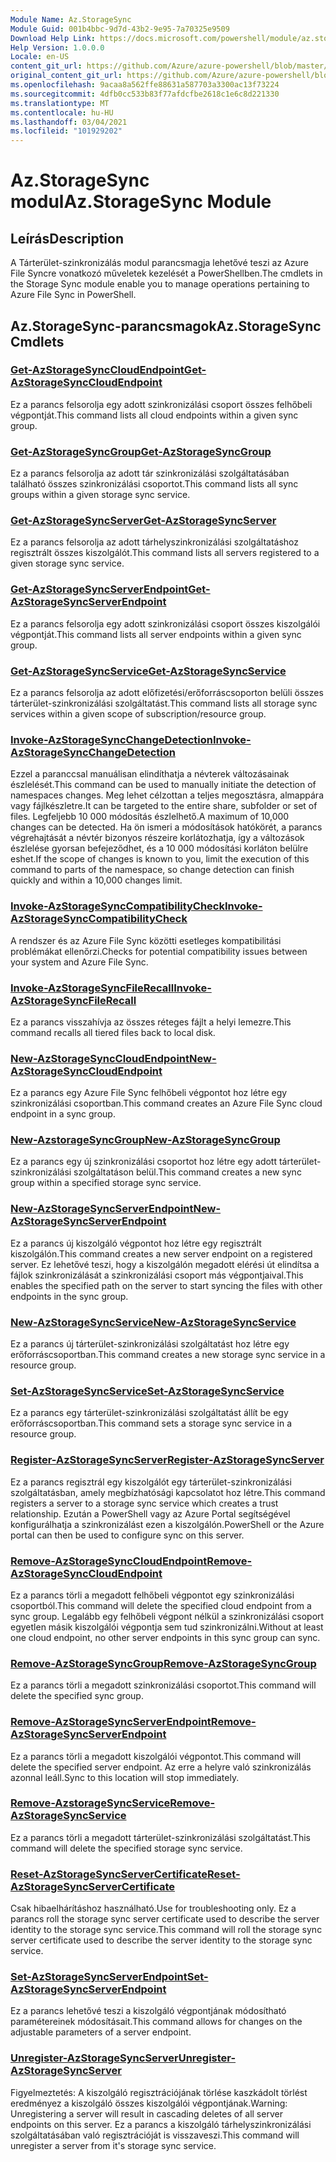 ```yaml
---
Module Name: Az.StorageSync
Module Guid: 001b4bbc-9d7d-43b2-9e95-7a70325e9509
Download Help Link: https://docs.microsoft.com/powershell/module/az.storagesync
Help Version: 1.0.0.0
Locale: en-US
content_git_url: https://github.com/Azure/azure-powershell/blob/master/src/StorageSync/StorageSync/help/Az.StorageSync.md
original_content_git_url: https://github.com/Azure/azure-powershell/blob/master/src/StorageSync/StorageSync/help/Az.StorageSync.md
ms.openlocfilehash: 9acaa8a562ffe88631a587703a3300ac13f73224
ms.sourcegitcommit: 4dfb0cc533b83f77afdcfbe2618c1e6c8d221330
ms.translationtype: MT
ms.contentlocale: hu-HU
ms.lasthandoff: 03/04/2021
ms.locfileid: "101929202"
---
```

# <span data-ttu-id="b988c-101">Az.StorageSync modul</span><span class="sxs-lookup"><span data-stu-id="b988c-101">Az.StorageSync Module</span></span>
## <span data-ttu-id="b988c-102">Leírás</span><span class="sxs-lookup"><span data-stu-id="b988c-102">Description</span></span>
<span data-ttu-id="b988c-103">A Tárterület-szinkronizálás modul parancsmagja lehetővé teszi az Azure File Syncre vonatkozó műveletek kezelését a PowerShellben.</span><span class="sxs-lookup"><span data-stu-id="b988c-103">The cmdlets in the Storage Sync module enable you to manage operations pertaining to Azure File Sync in PowerShell.</span></span>

## <span data-ttu-id="b988c-104">Az.StorageSync-parancsmagok</span><span class="sxs-lookup"><span data-stu-id="b988c-104">Az.StorageSync Cmdlets</span></span>
### [<span data-ttu-id="b988c-105">Get-AzStorageSyncCloudEndpoint</span><span class="sxs-lookup"><span data-stu-id="b988c-105">Get-AzStorageSyncCloudEndpoint</span></span>](Get-AzStorageSyncCloudEndpoint.md)
<span data-ttu-id="b988c-106">Ez a parancs felsorolja egy adott szinkronizálási csoport összes felhőbeli végpontját.</span><span class="sxs-lookup"><span data-stu-id="b988c-106">This command lists all cloud endpoints within a given sync group.</span></span>

### [<span data-ttu-id="b988c-107">Get-AzStorageSyncGroup</span><span class="sxs-lookup"><span data-stu-id="b988c-107">Get-AzStorageSyncGroup</span></span>](Get-AzStorageSyncGroup.md)
<span data-ttu-id="b988c-108">Ez a parancs felsorolja az adott tár szinkronizálási szolgáltatásában található összes szinkronizálási csoportot.</span><span class="sxs-lookup"><span data-stu-id="b988c-108">This command lists all sync groups within a given storage sync service.</span></span>

### [<span data-ttu-id="b988c-109">Get-AzStorageSyncServer</span><span class="sxs-lookup"><span data-stu-id="b988c-109">Get-AzStorageSyncServer</span></span>](Get-AzStorageSyncServer.md)
<span data-ttu-id="b988c-110">Ez a parancs felsorolja az adott tárhelyszinkronizálási szolgáltatáshoz regisztrált összes kiszolgálót.</span><span class="sxs-lookup"><span data-stu-id="b988c-110">This command lists all servers registered to a given storage sync service.</span></span>

### [<span data-ttu-id="b988c-111">Get-AzStorageSyncServerEndpoint</span><span class="sxs-lookup"><span data-stu-id="b988c-111">Get-AzStorageSyncServerEndpoint</span></span>](Get-AzStorageSyncServerEndpoint.md)
<span data-ttu-id="b988c-112">Ez a parancs felsorolja egy adott szinkronizálási csoport összes kiszolgálói végpontját.</span><span class="sxs-lookup"><span data-stu-id="b988c-112">This command lists all server endpoints within a given sync group.</span></span>

### [<span data-ttu-id="b988c-113">Get-AzStorageSyncService</span><span class="sxs-lookup"><span data-stu-id="b988c-113">Get-AzStorageSyncService</span></span>](Get-AzStorageSyncService.md)
<span data-ttu-id="b988c-114">Ez a parancs felsorolja az adott előfizetési/erőforráscsoporton belüli összes tárterület-szinkronizálási szolgáltatást.</span><span class="sxs-lookup"><span data-stu-id="b988c-114">This command lists all storage sync services within a given scope of subscription/resource group.</span></span>

### [<span data-ttu-id="b988c-115">Invoke-AzStorageSyncChangeDetection</span><span class="sxs-lookup"><span data-stu-id="b988c-115">Invoke-AzStorageSyncChangeDetection</span></span>](Invoke-AzStorageSyncChangeDetection.md)
<span data-ttu-id="b988c-116">Ezzel a paranccsal manuálisan elindíthatja a névterek változásainak észlelését.</span><span class="sxs-lookup"><span data-stu-id="b988c-116">This command can be used to manually initiate the detection of namespaces changes.</span></span> <span data-ttu-id="b988c-117">Meg lehet célzottan a teljes megosztásra, almappára vagy fájlkészletre.</span><span class="sxs-lookup"><span data-stu-id="b988c-117">It can be targeted to the entire share, subfolder or set of files.</span></span> <span data-ttu-id="b988c-118">Legfeljebb 10 000 módosítás észlelhető.</span><span class="sxs-lookup"><span data-stu-id="b988c-118">A maximum of 10,000 changes can be detected.</span></span> <span data-ttu-id="b988c-119">Ha ön ismeri a módosítások hatókörét, a parancs végrehajtását a névtér bizonyos részeire korlátozhatja, így a változások észlelése gyorsan befejeződhet, és a 10 000 módosítási korláton belülre eshet.</span><span class="sxs-lookup"><span data-stu-id="b988c-119">If the scope of changes is known to you, limit the execution of this command to parts of the namespace, so change detection can finish quickly and within a 10,000 changes limit.</span></span>

### [<span data-ttu-id="b988c-120">Invoke-AzStorageSyncCompatibilityCheck</span><span class="sxs-lookup"><span data-stu-id="b988c-120">Invoke-AzStorageSyncCompatibilityCheck</span></span>](Invoke-AzStorageSyncCompatibilityCheck.md)
<span data-ttu-id="b988c-121">A rendszer és az Azure File Sync közötti esetleges kompatibilitási problémákat ellenőrzi.</span><span class="sxs-lookup"><span data-stu-id="b988c-121">Checks for potential compatibility issues between your system and Azure File Sync.</span></span>

### [<span data-ttu-id="b988c-122">Invoke-AzStorageSyncFileRecall</span><span class="sxs-lookup"><span data-stu-id="b988c-122">Invoke-AzStorageSyncFileRecall</span></span>](Invoke-AzStorageSyncFileRecall.md)
<span data-ttu-id="b988c-123">Ez a parancs visszahívja az összes réteges fájlt a helyi lemezre.</span><span class="sxs-lookup"><span data-stu-id="b988c-123">This command recalls all tiered files back to local disk.</span></span>

### [<span data-ttu-id="b988c-124">New-AzStorageSyncCloudEndpoint</span><span class="sxs-lookup"><span data-stu-id="b988c-124">New-AzStorageSyncCloudEndpoint</span></span>](New-AzStorageSyncCloudEndpoint.md)
<span data-ttu-id="b988c-125">Ez a parancs egy Azure File Sync felhőbeli végpontot hoz létre egy szinkronizálási csoportban.</span><span class="sxs-lookup"><span data-stu-id="b988c-125">This command creates an Azure File Sync cloud endpoint in a sync group.</span></span>

### [<span data-ttu-id="b988c-126">New-AzstorageSyncGroup</span><span class="sxs-lookup"><span data-stu-id="b988c-126">New-AzStorageSyncGroup</span></span>](New-AzStorageSyncGroup.md)
<span data-ttu-id="b988c-127">Ez a parancs egy új szinkronizálási csoportot hoz létre egy adott tárterület-szinkronizálási szolgáltatáson belül.</span><span class="sxs-lookup"><span data-stu-id="b988c-127">This command creates a new sync group within a specified storage sync service.</span></span>

### [<span data-ttu-id="b988c-128">New-AzStorageSyncServerEndpoint</span><span class="sxs-lookup"><span data-stu-id="b988c-128">New-AzStorageSyncServerEndpoint</span></span>](New-AzStorageSyncServerEndpoint.md)
<span data-ttu-id="b988c-129">Ez a parancs új kiszolgáló végpontot hoz létre egy regisztrált kiszolgálón.</span><span class="sxs-lookup"><span data-stu-id="b988c-129">This command creates a new server endpoint on a registered server.</span></span> <span data-ttu-id="b988c-130">Ez lehetővé teszi, hogy a kiszolgálón megadott elérési út elindítsa a fájlok szinkronizálását a szinkronizálási csoport más végpontjaival.</span><span class="sxs-lookup"><span data-stu-id="b988c-130">This enables the specified path on the server to start syncing the files with other endpoints in the sync group.</span></span>

### [<span data-ttu-id="b988c-131">New-AzStorageSyncService</span><span class="sxs-lookup"><span data-stu-id="b988c-131">New-AzStorageSyncService</span></span>](New-AzStorageSyncService.md)
<span data-ttu-id="b988c-132">Ez a parancs új tárterület-szinkronizálási szolgáltatást hoz létre egy erőforráscsoportban.</span><span class="sxs-lookup"><span data-stu-id="b988c-132">This command creates a new storage sync service in a resource group.</span></span>

### [<span data-ttu-id="b988c-133">Set-AzStorageSyncService</span><span class="sxs-lookup"><span data-stu-id="b988c-133">Set-AzStorageSyncService</span></span>](New-AzStorageSyncService.md)
<span data-ttu-id="b988c-134">Ez a parancs egy tárterület-szinkronizálási szolgáltatást állít be egy erőforráscsoportban.</span><span class="sxs-lookup"><span data-stu-id="b988c-134">This command sets a storage sync service in a resource group.</span></span>

### [<span data-ttu-id="b988c-135">Register-AzStorageSyncServer</span><span class="sxs-lookup"><span data-stu-id="b988c-135">Register-AzStorageSyncServer</span></span>](Register-AzStorageSyncServer.md)
<span data-ttu-id="b988c-136">Ez a parancs regisztrál egy kiszolgálót egy tárterület-szinkronizálási szolgáltatásban, amely megbízhatósági kapcsolatot hoz létre.</span><span class="sxs-lookup"><span data-stu-id="b988c-136">This command registers a server to a storage sync service which creates a trust relationship.</span></span> <span data-ttu-id="b988c-137">Ezután a PowerShell vagy az Azure Portal segítségével konfigurálhatja a szinkronizálást ezen a kiszolgálón.</span><span class="sxs-lookup"><span data-stu-id="b988c-137">PowerShell or the Azure portal can then be used to configure sync on this server.</span></span>

### [<span data-ttu-id="b988c-138">Remove-AzStorageSyncCloudEndpoint</span><span class="sxs-lookup"><span data-stu-id="b988c-138">Remove-AzStorageSyncCloudEndpoint</span></span>](Remove-AzStorageSyncCloudEndpoint.md)
<span data-ttu-id="b988c-139">Ez a parancs törli a megadott felhőbeli végpontot egy szinkronizálási csoportból.</span><span class="sxs-lookup"><span data-stu-id="b988c-139">This command will delete the specified cloud endpoint from a sync group.</span></span> <span data-ttu-id="b988c-140">Legalább egy felhőbeli végpont nélkül a szinkronizálási csoport egyetlen másik kiszolgálói végpontja sem tud szinkronizálni.</span><span class="sxs-lookup"><span data-stu-id="b988c-140">Without at least one cloud endpoint, no other server endpoints in this sync group can sync.</span></span>

### [<span data-ttu-id="b988c-141">Remove-AzStorageSyncGroup</span><span class="sxs-lookup"><span data-stu-id="b988c-141">Remove-AzStorageSyncGroup</span></span>](Remove-AzStorageSyncGroup.md)
<span data-ttu-id="b988c-142">Ez a parancs törli a megadott szinkronizálási csoportot.</span><span class="sxs-lookup"><span data-stu-id="b988c-142">This command will delete the specified sync group.</span></span>

### [<span data-ttu-id="b988c-143">Remove-AzStorageSyncServerEndpoint</span><span class="sxs-lookup"><span data-stu-id="b988c-143">Remove-AzStorageSyncServerEndpoint</span></span>](Remove-AzStorageSyncServerEndpoint.md)
<span data-ttu-id="b988c-144">Ez a parancs törli a megadott kiszolgálói végpontot.</span><span class="sxs-lookup"><span data-stu-id="b988c-144">This command will delete the specified server endpoint.</span></span> <span data-ttu-id="b988c-145">Az erre a helyre való szinkronizálás azonnal leáll.</span><span class="sxs-lookup"><span data-stu-id="b988c-145">Sync to this location will stop immediately.</span></span>

### [<span data-ttu-id="b988c-146">Remove-AzstorageSyncService</span><span class="sxs-lookup"><span data-stu-id="b988c-146">Remove-AzStorageSyncService</span></span>](Remove-AzStorageSyncService.md)
<span data-ttu-id="b988c-147">Ez a parancs törli a megadott tárterület-szinkronizálási szolgáltatást.</span><span class="sxs-lookup"><span data-stu-id="b988c-147">This command will delete the specified storage sync service.</span></span>

### [<span data-ttu-id="b988c-148">Reset-AzStorageSyncServerCertificate</span><span class="sxs-lookup"><span data-stu-id="b988c-148">Reset-AzStorageSyncServerCertificate</span></span>](Reset-AzStorageSyncServerCertificate.md)
<span data-ttu-id="b988c-149">Csak hibaelhárításhoz használható.</span><span class="sxs-lookup"><span data-stu-id="b988c-149">Use for troubleshooting only.</span></span> <span data-ttu-id="b988c-150">Ez a parancs roll the storage sync server certificate used to describe the server identity to the storage sync service.</span><span class="sxs-lookup"><span data-stu-id="b988c-150">This command will roll the storage sync server certificate used to describe the server identity to the storage sync service.</span></span>

### [<span data-ttu-id="b988c-151">Set-AzStorageSyncServerEndpoint</span><span class="sxs-lookup"><span data-stu-id="b988c-151">Set-AzStorageSyncServerEndpoint</span></span>](Set-AzStorageSyncServerEndpoint.md)
<span data-ttu-id="b988c-152">Ez a parancs lehetővé teszi a kiszolgáló végpontjának módosítható paramétereinek módosításait.</span><span class="sxs-lookup"><span data-stu-id="b988c-152">This command allows for changes on the adjustable parameters of a server endpoint.</span></span>

### [<span data-ttu-id="b988c-153">Unregister-AzStorageSyncServer</span><span class="sxs-lookup"><span data-stu-id="b988c-153">Unregister-AzStorageSyncServer</span></span>](Unregister-AzStorageSyncServer.md)
<span data-ttu-id="b988c-154">Figyelmeztetés: A kiszolgáló regisztrációjának törlése kaszkádolt törlést eredményez a kiszolgáló összes kiszolgálói végpontjának.</span><span class="sxs-lookup"><span data-stu-id="b988c-154">Warning: Unregistering a server will result in cascading deletes of all server endpoints on this server.</span></span> <span data-ttu-id="b988c-155">Ez a parancs a kiszolgáló tárhelyszinkronizálási szolgáltatásában való regisztrációját is visszaveszi.</span><span class="sxs-lookup"><span data-stu-id="b988c-155">This command will unregister a server from it's storage sync service.</span></span>

